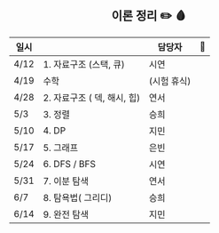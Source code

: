 <div align=center>

## 이론 정리 ✏️ 🩸


| 일시 |  | 담당자 | 🔗 |
| --- | --- | --- | --- |
| 4/12 | 1. 자료구조 (스택, 큐) | 시연 |  |
| 4/19 | 수학 | (시험 휴식) |  |
| 4/28 | 2. 자료구조 ( 덱, 해시, 힙) | 연서 |  |
| 5/3 | 3. 정렬 | 승희 |  |
| 5/10 | 4. DP | 지민 |  |
| 5/17 | 5. 그래프 | 은빈 |  |
| 5/24 | 6. DFS / BFS  | 시연 |  |
| 5/31 | 7. 이분 탐색 | 연서 |  |
| 6/7 | 8. 탐욕법( 그리디) | 승희 |  |
| 6/14 | 9. 완전 탐색 | 지민 |  |

</div>
